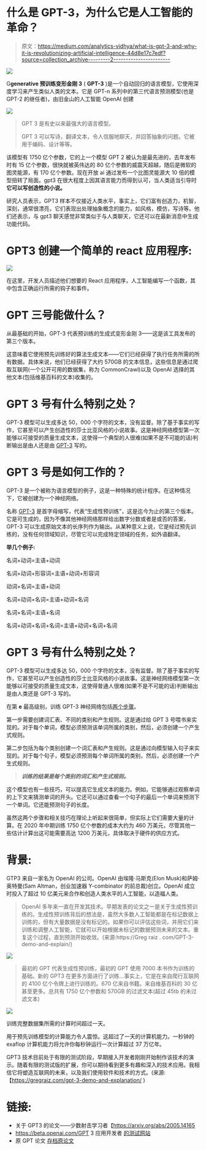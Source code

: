 # 什么是 GPT-3，为什么它是人工智能的革命？

> 原文：<https://medium.com/analytics-vidhya/what-is-gpt-3-and-why-it-is-revolutionizing-artificial-intelligence-44d8e17c7edf?source=collection_archive---------2----------------------->

![](img/e4891882a3ecb6edbcd3f8eb11e0f2a9.png)

G**generative 预训练变形金刚 3** ( **GPT-3** )是一个自动回归的语言模型，它使用深度学习来产生类似人类的文本。它是 GPT-n 系列中的第三代语言预测模型(也是 GPT-2 的继任者)，由旧金山的人工智能 OpenAI 创建

![](img/74f9c23416a61c0c3aa78724d583623a.png)

> GPT 3 是有史以来最强大的语言模型。
> 
> GPT 3 可以写诗，翻译文本，令人信服地聊天，并回答抽象的问题。它被用于编码、设计等等。

该模型有 1750 亿个参数，它的上一个模型 GPT 2 被认为是最先进的，去年发布时有 15 亿个参数，很快就被英伟达的 80 亿个参数的威震天超越，随后是微软的图灵能源，有 170 亿个参数。现在开放 ai 通过发布一个比图灵能源大 10 倍的模型扭转了局面。gpt3 在很大程度上因其语言能力而得到认可，当人类适当引导时**它可以写创造性的小说。**

研究人员表示，GPT3 样本不仅接近人类水平，事实上，它们富有创造力，机智，深刻，通常很漂亮，它们表现出处理抽象概念的能力，如风格，模仿，写诗等。他们还表示，与 gpt3 聊天感觉非常类似于与人类聊天，它还可以在最新消息中生成功能代码。

# **GPT3 创建一个简单的 react 应用程序:**

![](img/4d9cdfff6024957d9c72d15b42cf136d.png)

在这里，开发人员描述他们想要的 React 应用程序，人工智能编写一个函数，其中包含正确运行所需的钩子和事件。

# GPT 三号能做什么？

从最基础的开始，GPT-3 代表预训练的生成式变形金刚 3——这是该工具发布的第三个版本。

这意味着它使用预先训练好的算法生成文本——它们已经获得了执行任务所需的所有数据。具体来说，他们已经获得了大约 570GB 的文本信息，这些信息是通过爬取互联网(一个公开可用的数据集，称为 CommonCrawl)以及 OpenAI 选择的其他文本(包括维基百科的文本)收集的。

# GPT 3 号有什么特别之处？

GPT-3 模型可以生成多达 50，000 个字符的文本，没有监督。除了基于事实的写作，它甚至可以产生创造性的莎士比亚风格的小说故事。这是神经网络模型第一次能够以可接受的质量生成文本，这使得一个典型的人很难(如果不是不可能的话)判断输出是由人还是由 [GPT-3](https://www.fullstackpython.com/gpt-3.html) 写的。

# GPT 3 号是如何工作的？

GPT-3 是一个被称为语言模型的例子，这是一种特殊的统计程序。在这种情况下，它被创建为一个神经网络。

名称 [GPT-3](https://www.zdnet.com/article/what-is-gpt-3-everything-business-needs-to-know-about-openais-breakthrough-ai-language-program/) 是首字母缩写，代表“生成性预训练”，这是迄今为止的第三个版本。它是可生成的，因为不像其他神经网络那样给出数字分数或者是或否的答案，GPT-3 可以生成原始文本的长序列作为输出。从某种意义上说，它是经过预先训练的，没有任何领域知识，尽管它可以完成特定领域的任务，如外语翻译。

**举几个例子:**

名词+动词=主语+动词

名词+动词+形容词=主语+动词+形容词

动词+名词=主语+动词

名词+动词+名词=主语+动词+名词

名词+名词=主语+名词

名词+动词+名词+名词=主语+动词+名词+名词

# GPT 3 号有什么特别之处？

GPT-3 模型可以生成多达 50，000 个字符的文本，没有监督。除了基于事实的写作，它甚至可以产生创造性的莎士比亚风格的小说故事。这是神经网络模型第一次能够以可接受的质量生成文本，这使得普通人很难(如果不是不可能的话)判断输出是由人类还是 GPT-3 写的。

在第 **e** 最高级别，训练 GPT-3 神经网络包括[两个步骤](https://www.fullstackpython.com/gpt-3.html)。

第一步需要创建词汇表、不同的类别和产生规则。这是通过给 GPT 3 号喂书来实现的。对于每个单词，模型必须预测该单词所属的类别，然后，必须创建一个产生式规则。

第二步包括为每个类别创建一个词汇表和产生规则。这是通过向模型输入句子来实现的。对于每个句子，模型必须预测每个单词所属的类别，然后，必须创建一个产生式规则。

> ***训练的结果是每个类别的词汇和产生式规则。***

这个模型也有一些技巧，可以提高它生成文本的能力。例如，它能够通过观察单词的上下文来猜测单词的开头。它还可以通过查看一个句子的最后一个单词来预测下一个单词。它还能预测句子的长度。

虽然这两个步骤和相关技巧在理论上听起来很简单，但实际上它们需要大量的计算。在 2020 年中期训练 1750 亿个参数的成本大约为 460 万美元，尽管其他一些估计计算出这可能需要高达 1200 万美元，具体取决于硬件的供应方式。

# 背景:

GTP3 来自一家名为 OpenAI 的公司。OpenAI 由埃隆·马斯克(Elon Musk)和萨姆·奥特曼(Sam Altman，创业加速器 Y-combinator 的前总裁)创立。OpenAI 成立时投入了超过 10 亿美元来合作和创造人类水平的人工智能，以造福人类。

> OpenAI 多年来一直在开发其技术。早期发表的论文之一是关于生成性预训练的。生成性预训练背后的想法是，虽然大多数人工智能都是在标记数据上训练的，但有大量数据是没有标记的。如果你可以评估这些词，并用它们来训练和调整人工智能，它就可以开始根据未标记的数据预测未来的文本。重复这个过程，直到预测开始收敛。(来源:https://Greg raiz . com/GPT-3-demo-and-explain/)

![](img/ad3aaa1fc505d049231f42eafa8baadd.png)

> 最初的 GPT 代表生成性预训练，最初的 GPT 使用 7000 本书作为训练的基础。新的 GPT3 在更多方面进行了训练…事实上，它是在来自爬行互联网的 4100 亿个令牌上进行训练的。670 亿来自书籍。来自维基百科的 30 亿甚至更多。总共有 1750 亿个参数和 570GB 的过滤文本(超过 45tb 的未过滤文本)

![](img/f92c69edcbf263e6b56414b7e4a71d95.png)

训练完整数据集所需的计算时间超过一天。

用于预先训练模型的计算能力令人震惊。这超过了一天的计算机能力。一秒钟的 exaflop 计算机能力将允许你每秒钟运行一次计算超过 37 万亿年。

GPT3 技术目前处于有限的测试阶段，早期接入开发者刚刚开始制作该技术的演示。随着有限的测试版的扩展，你可以期待看到更多有趣和深入的技术应用。我相信它将塑造互联网的未来，以及我们使用软件和技术的方式。(来源:【https://gregraiz.com/gpt-3-demo-and-explanation/ )

# 链接:

*   关于 GPT3 的论文——少数射击学习者【https://arxiv.org/abs/2005.14165 
*   https://beta.openai.com/GPT 3 应用开发者
    [的测试网站](https://beta.openai.com/)
*   原 GPT 论文
    [存档原论文](https://gregraiz.com/wp-content/uploads/2020/07/language_understanding_paper.pdf)